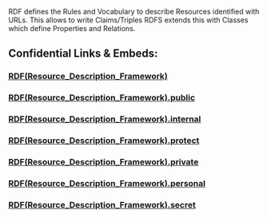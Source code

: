RDF defines the Rules and Vocabulary to describe Resources identified with URLs. 
This allows to write Claims/Triples 
RDFS extends this with Classes which define Properties and Relations. 


## Confidential Links & Embeds: 

### [RDF(Resource_Description_Framework)](/_Standards/RDF(Resource_Description_Framework).md) 

### [RDF(Resource_Description_Framework).public](/_public/RDF(Resource_Description_Framework).public.md) 

### [RDF(Resource_Description_Framework).internal](/_internal/RDF(Resource_Description_Framework).internal.md) 

### [RDF(Resource_Description_Framework).protect](/_protect/RDF(Resource_Description_Framework).protect.md) 

### [RDF(Resource_Description_Framework).private](/_private/RDF(Resource_Description_Framework).private.md) 

### [RDF(Resource_Description_Framework).personal](/_personal/RDF(Resource_Description_Framework).personal.md) 

### [RDF(Resource_Description_Framework).secret](/_secret/RDF(Resource_Description_Framework).secret.md)

